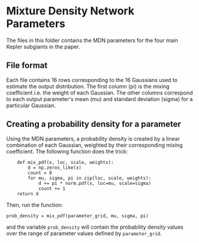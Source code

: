 # Mixture Density Network Parameters
The files in this folder contains the MDN parameters for the four main Kepler subgiants in the paper.


File format
---
Each file contains 16 rows corresponding to the 16 Gaussians used to estimate the output distribution. The first column (pi) is the mixing coefficient i.e. the weight of each Gaussian. The other columns correspond to each output parameter's mean (mu) and standard deviation (sigma) for a particular Gaussian. 


Creating a probability density for a parameter
---
Using the MDN parameters, a probability density is created by a linear combination of each Gaussian, weighted by their corresponding mixing coefficient. The following function does the trick:

```
    def mix_pdf(x, loc, scale, weights):
        d = np.zeros_like(x)
        count = 0
        for mu, sigma, pi in zip(loc, scale, weights):
            d += pi * norm.pdf(x, loc=mu, scale=sigma)
            count += 1
    return d 
```

Then, run the function:

```
prob_density = mix_pdf(parameter_grid, mu, sigma, pi)
```

and the variable `prob_density` will contain the probability density values over the range of parameter values defined by `parameter_grid`.



